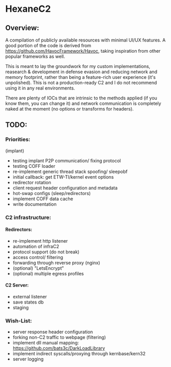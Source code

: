 # HexaneC2
## Overview:
A compilation of publicly available resources with minimal UI/UX features. A good portion of the code is derived from https://github.com/HavocFramework/Havoc, taking inspiration from other popular frameworks as well.

This is meant to lay the groundwork for my custom implementations, reasearch & development in defense evasion and reducing network and memory footprint, rather than being a feature-rich user experience (it's unpolished). This is not a production-ready C2 and I do not recommend using it in any real environments. 

There are plenty of IOCs that are intrinsic to the methods applied (if you know them, you can change it) and network communication is completely naked at the moment (no options or transforms for headers).

## TODO:
### Priorities:
(implant)
- testing implant P2P communication/ fixing protocol
- testing COFF loader
- re-implement generic thread stack spoofing/ sleepobf
- initial callback: get ETW-TI/kernel event options
- redirector rotation 
- client request header configuration and metadata 
- hot-swap configs (sleep/redirectors)
- implement COFF data cache
- write documentation

### C2 infrastructure:
#### Redirectors:
- re-implement http listener
- automation of infraC2
- protocol support (do not break)
- access control/ filtering
- forwarding through reverse proxy (nginx)
- (optional) "LetsEncrypt"
- (optional) multiple egress profiles

#### C2 Server:
- external listener
- save states db
- staging

### Wish-List:
- server response header configuration
- forking non-C2 traffic to webpage (filtering)
- implement dll manual mapping: https://github.com/bats3c/DarkLoadLibrary
- implement indirect syscalls/proxying through kernbase/kern32
- server logging
